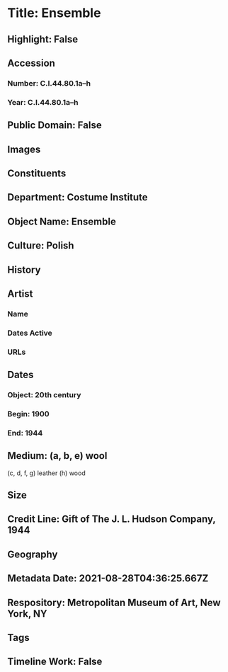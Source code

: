 # Title: Ensemble
## Highlight: False
## Accession
### Number: C.I.44.80.1a–h
### Year: C.I.44.80.1a–h
## Public Domain: False
## Images
## Constituents
## Department: Costume Institute
## Object Name: Ensemble
## Culture: Polish
## History
## Artist
### Name
### Dates Active
### URLs
## Dates
### Object: 20th century
### Begin: 1900
### End: 1944
## Medium: (a, b, e) wool
(c, d, f, g) leather
(h) wood
## Size
## Credit Line: Gift of The J. L. Hudson Company, 1944
## Geography
## Metadata Date: 2021-08-28T04:36:25.667Z
## Respository: Metropolitan Museum of Art, New York, NY
## Tags
## Timeline Work: False